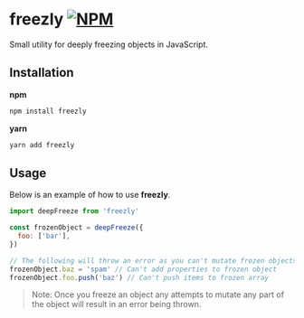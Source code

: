 # freezly [![NPM][npm-img]][npm-url]

Small utility for deeply freezing objects in JavaScript.

## Installation

**npm**

```bash
npm install freezly
```

**yarn**

```bash
yarn add freezly
```

## Usage

Below is an example of how to use **freezly**.

```js
import deepFreeze from 'freezly'

const frozenObject = deepFreeze({
  foo: ['bar'],
})

// The following will throw an error as you can't mutate frozen objects
frozenObject.baz = 'spam' // Can't add properties to frozen object
frozenObject.foo.push('baz') // Can't push items to frozen array
```

> Note: Once you freeze an object any attempts to mutate any part of the object will result in an error being thrown.

[npm-img]: https://img.shields.io/npm/v/freezly.svg "NPM Version"
[npm-url]: https://www.npmjs.com/package/freezly

